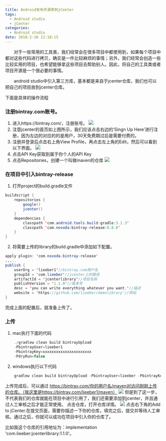 ```yaml
---
title: Android发布开源库到jCenter
tags:
  - Android studio
  - jCenter
categories:
  - Android studio
date: 2018-2-10 12:18:15
---
```


&emsp;&emsp;对于一些常用的工具类，我们经常会在很多项目中都使用到，如果每个项目中都对这些代码进行拷贝，确实是一件比较麻烦的事情；另外，我们经常会创造一些比较实用的项目，也希望能够拿这些项目去帮助别人。因此，将自己的工具类或者项目开源是一个很必要的事情。

&emsp;&emsp;android studio中引入第三方库，基本都是来自于jcenter仓库，我们也可以把自己的项目放到jcenter仓库。

下面是具体的操作流程
<!-- more -->
### 注册bintray.com账号。
1. 进入https://bintray.com/，注册账号。
![](https://ws1.sinaimg.cn/large/5cc1a78ely1fsoyyn80fyj20rx0euaqp.jpg)
3. 注意jcenter的首页如上图所示，我们应该点击右边的‘Singn Up Here’进行注册，因为左边的对应的的是用户，30天免费期过后是需要付费的。
4. 注册并登录后点击右上角View Profile，再点击左上角的Edit，然后可以看到以下界面。
![](https://ws1.sinaimg.cn/large/5cc1a78ely1fsp1f8j38aj20td0fl0tv.jpg)
5. 点击API Key获取到属于你个人的API Key
6. 点击Repositories，创建一个叫做maven的仓库
![](https://ws1.sinaimg.cn/large/5cc1a78ely1fsp1gm6xl9j20hy0ja75a.jpg)
###  在项目中引入bintray-release
1. 打开project的build.gradle文件
```java
buildscript {
    repositories {
        google()
        jcenter()
    }
    dependencies {
        classpath 'com.android.tools.build:gradle:3.1.3'
        classpath 'com.novoda:bintray-release:0.8.0'
    }
}
```
2. 将需要上传的library的build.gradle中添加如下配置。
```java
apply plugin: 'com.novoda.bintray-release'
.....
publish {
    userOrg = 'lieeber1'//bintray.com用户名
    groupId = 'com.lieeber'//jcenter上的路径
    artifactId = 'jcenterlibrary'//项目名称
    publishVersion = '1.1.0'//版本号
    desc = 'you can write everything whatever you want.'//描述
    website = 'https://github.com/lieeber/demolibrary'//网站
}
```
完成上面的配置后，就准备上传了。
### 上传
1. mac执行下面的代码
```java
    ./gradlew clean build bintrayUpload
    -PbintrayUser=lieeber1
    -PbintrayKey=xxxxxxxxxxxxxxxxxxxxxx
    -PdryRun=false
```
2. windows执行以下代码
```java
    gradlew clean build bintrayUpload -PbintrayUser=lieeber -PbintrayKey=xxxxxxxxxxxxxxxxxxxxxx -PdryRun=false
```
上传完成后，可以通过 https://bintray.com/你的用户名/maven对访问刚刚上传的仓库。（我这里是https://bintray.com/lieeber1/maven）
![](https://ws1.sinaimg.cn/large/5cc1a78ely1fsp1l5pin9j20po0jpwfu.jpg)
但是到了这一步，不代表我们的仓库就能在项目中进行引用了，我们还需要添加到jcenter，并且通过人工审核之后才能正常使用。
点击仓库，打开仓库详情。
![](https://ws1.sinaimg.cn/large/5cc1a78ely1fsp1lnlypmj20xf0jz41a.jpg)
点击右下角的Add to jCenter.在提交页面，需要你描述一下你的仓库，填完之后，提交并等待人工审核。通过之后，你就可以成功在项目中引入你的仓库了。

比如我这个仓库的引用地址为：implementation 'com.lieeber:jcenterlibrary:1.1.0'。


